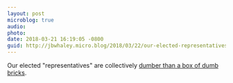 ```yaml
---
layout: post
microblog: true
audio: 
photo: 
date: 2018-03-21 16:19:05 -0800
guid: http://jbwhaley.micro.blog/2018/03/22/our-elected-representatives.html
---
```

Our elected "representatives" are collectively [dumber than a box of dumb bricks](https://arstechnica.com/tech-policy/2018/03/congress-oks-sex-trafficking-bill-that-critics-say-will-censor-the-internet/).
